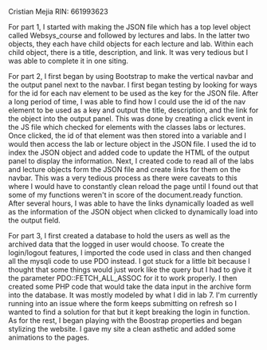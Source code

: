 Cristian Mejia RIN: 661993623

For part 1, I started with making the JSON file which has a top level object called
Websys_course and followed by lectures and labs. In the latter two objects,
they each have child objects for each lecture and lab. Within each child
object, there is a title, description, and link. It was very tedious but
I was able to complete it in one siting.

For part 2, I first began by using Bootstrap to make the vertical navbar and the
output panel next to the navbar. I first began testing by looking for ways for the
id for each nav element to be used as the key for the JSON file. After a long period
of time, I was able to find how I could use the id of the nav element to be used as a
key and output the title, description, and the link for the object into the output
panel. This was done by creating a click event in the JS file which checked for
elements with the classes labs or lectures. Once clicked, the id of that element
was then stored into a variable and I would then access the lab or lecture object
in the JSON file. I used the id to index the JSON object and added code to update
the HTML of the output panel to display the information. Next, I created code to
read all of the labs and lecture objects form the JSON file and create links for
them on the navbar. This was a very tedious process as there were caveats to this
where I would have to constantly clean reload the page until I found out that some
of my functions weren't in score of the document.ready function. After several hours,
I was able to have the links dynamically loaded as well as the information of the
JSON object when clicked to dynamically load into the output field.

For part 3, I first created a database to hold the users as well as the archived
data that the logged in user would choose. To create the login/logout features, I
imported the code used in class and then changed all the mysqli code to use PDO
instead. I got stuck for a little bit because I thought that some things would
just work like the query but I had to give it the parameter PDO::FETCH_ALL_ASSOC
for it to work properly. I then created some PHP code that would take the data
input in the archive form into the database. It was mostly modeled by what I did
in lab 7. I'm currently running into an issue where the form keeps submitting on
refresh so I wanted to find a solution for that but it kept breaking the login in
function. As for the rest, I began playing with the Boostrap properties and began
stylizing the website. I gave my site a clean asthetic and added some animations
to the pages.
